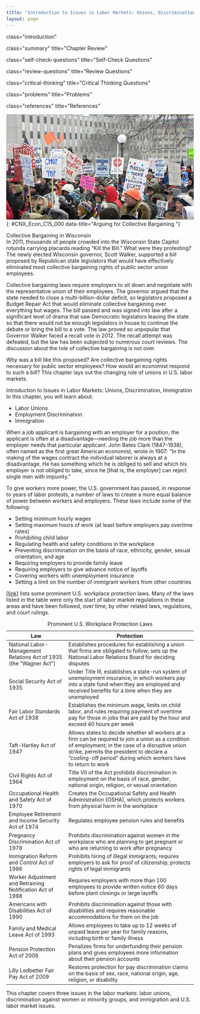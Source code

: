 ```yaml
---
title: "Introduction to Issues in Labor Markets: Unions, Discrimination, Immigration"
layout: page
---
```



<cnx-pi data-type="cnx.flag.introduction"> class="introduction" </cnx-pi>

<cnx-pi data-type="cnx.eoc">class="summary" title="Chapter Review"</cnx-pi>

<cnx-pi data-type="cnx.eoc">class="self-check-questions" title="Self-Check Questions"</cnx-pi>

<cnx-pi data-type="cnx.eoc">class="review-questions" title="Review Questions"</cnx-pi>

<cnx-pi data-type="cnx.eoc">class="critical-thinking" title="Critical Thinking Questions"</cnx-pi>

<cnx-pi data-type="cnx.eoc">class="problems" title="Problems"</cnx-pi>

<cnx-pi data-type="cnx.eoc">class="references" title="References"</cnx-pi>

 ![This photograph shows people protesting in response to Wisconsin governor Scott Walker&#x2019;s collective bargaining laws.](../resources/CNX_Econ_C15_000.jpg "In 2011, thousands of people in Wisconsin protested against a bill that would eliminate the right to collective bargaining over everything except wages. (Credit: modification of work by Fibonacci Blue/Flickr Creative Commons)"){: #CNX_Econ_C15_000 data-title="Arguing for Collective Bargaining "}

<div data-type="note" class="economics bringhome" markdown="1">
<div data-type="title">
Collective Bargaining in Wisconsin
</div>
In 2011, thousands of people crowded into the Wisconsin State Capitol rotunda carrying placards reading “Kill the Bill.” What were they protesting? The newly elected Wisconsin governor, Scott Walker, supported a bill proposed by Republican state legislators that would have effectively eliminated most collective bargaining rights of public sector union employees.

Collective bargaining laws require employers to sit down and negotiate with the representative union of their employees. The governor argued that the state needed to close a multi-billion-dollar deficit, so legislators proposed a Budget Repair Act that would eliminate collective bargaining over everything but wages. The bill passed and was signed into law after a significant level of drama that saw Democratic legislators leaving the state so that there would not be enough legislators in house to continue the debate or bring the bill to a vote. The law proved so unpopular that Governor Walker faced a recall vote in 2012. The recall attempt was defeated, but the law has been subjected to numerous court reviews. The discussion about the role of collective bargaining is not over.

Why was a bill like this proposed? Are collective bargaining rights necessary for public sector employees? How would an economist respond to such a bill? This chapter lays out the changing role of unions in U.S. labor markets.

</div>

<div data-type="note" class="economics chapter-objectives" markdown="1">
<div data-type="title">
Introduction to Issues in Labor Markets: Unions, Discrimination, Immigration
</div>
In this chapter, you will learn about:

* Labor Unions
* Employment Discrimination
* Immigration

</div>

When a job applicant is bargaining with an employer for a position, the applicant is often at a disadvantage—needing the job more than the employer needs that particular applicant. John Bates Clark (1847–1938), often named as the first great American economist, wrote in 1907: “In the making of the wages contract the individual laborer is always at a disadvantage. He has something which he is obliged to sell and which his employer is not obliged to take, since he \[that is, the employer\] can reject single men with impunity.”

To give workers more power, the U.S. government has passed, in response to years of labor protests, a number of laws to create a more equal balance of power between workers and employers. These laws include some of the following:

* Setting minimum hourly wages
* Setting maximum hours of work (at least before employers pay overtime rates)
* Prohibiting child labor
* Regulating health and safety conditions in the workplace
* Preventing discrimination on the basis of race, ethnicity, gender, sexual orientation, and age
* Requiring employers to provide family leave
* Requiring employers to give advance notice of layoffs
* Covering workers with unemployment insurance
* Setting a limit on the number of immigrant workers from other countries

[\[link\]](#Table_15_01) lists some prominent U.S. workplace protection laws. Many of the laws listed in the table were only the start of labor market regulations in these areas and have been followed, over time, by other related laws, regulations, and court rulings.

<table id="Table_15_01" summary="The table shows some of the prominent U.S. workplace protection laws. Column 1 lists the laws. Column 2 lists the protections granted by the laws. National Labor-Management Relations Act of 1935 (the &#x201C;Wagner Act&#x201D;): Establishes procedures for establishing a union that firms are obligated to follow; sets up the National Labor Relations Board for deciding disputes. Social Security Act of 1935: Under Title III, establishes a state-run system of unemployment insurance, in which workers pay into a state fund when they are employed and received benefits for a time when they are unemployed. Fair Labor Standards Act of 1938: Establishes the minimum wage, limits on child labor, and rules requiring payment of overtime pay for those in jobs that are paid by the hour and exceed 40 hours per week. Taft-Hartley Act of 1947: Allows states to decide whether all workers at a firm can be required to join a union as a condition of employment; in the case of a disruptive union strike, permits the president to declare a &#x201C;cooling-off period&#x201D; during which workers have to return to work. Civil Rights Act of 1964: Title VII of the Act prohibits discrimination in employment on the basis of race, gender, national origin, religion, or sexual orientation. Occupational Health and Safety Act of 1970: Creates the Occupational Safety and Health Administration (OSHA), which protects workers from physical harm in the workplace. Employee Retirement and Income Security Act of 1974: Regulates employee pension rules and benefits. Pregnancy Discrimination Act of 1978: Prohibits discrimination against women in the workplace who are planning to get pregnant or who are returning to work after pregnancy. Immigration Reform and Control Act of 1986: Prohibits hiring of illegal immigrants; requires employers to ask for proof of citizenship; protects rights of legal immigrants. Worker Adjustment and Retraining Notification Act of 1988: Requires employers with more than 100 employees to provide written notice 60 days before plant closings or large layoffs. Americans with Disabilities Act of 1990: Prohibits discrimination against those with disabilities and requires reasonable accommodations for them on the job. Family and Medical Leave Act of 1993: Allows employees to take up to 12 weeks of unpaid leave per year for family reasons, including birth or family illness. Pension Protection Act of 2006: Penalizes firms for underfunding their pension plans and gives employees more information about their pension accounts. Lilly Ledbetter Fair Pay Act of 2009: Restores protection for pay discrimination claims on the basis of sex, race, national origin, age, religion, or disability."><caption><span data-type="title">Prominent U.S. Workplace Protection Laws</span></caption><thead>
<tr>
<th>Law</th>
<th>Protection </th>
</tr>
</thead><tbody>
<tr>
<td>National Labor-Management Relations Act of 1935 (the “Wagner Act”)</td>
<td>Establishes procedures for establishing a union that firms are obligated to follow; sets up the National Labor Relations Board for deciding disputes</td>
</tr>
<tr>
<td>Social Security Act of 1935</td>
<td>Under Title III, establishes a state-run system of unemployment insurance, in which workers pay into a state fund when they are employed and received benefits for a time when they are unemployed</td>
</tr>
<tr>
<td>Fair Labor Standards Act of 1938</td>
<td>Establishes the minimum wage, limits on child labor, and rules requiring payment of overtime pay for those in jobs that are paid by the hour and exceed 40 hours per week</td>
</tr>
<tr>
<td>Taft-Hartley Act of 1947</td>
<td>Allows states to decide whether all workers at a firm can be required to join a union as a condition of employment; in the case of a disruptive union strike, permits the president to declare a “cooling-off period” during which workers have to return to work</td>
</tr>
<tr>
<td>Civil Rights Act of 1964</td>
<td>Title VII of the Act prohibits discrimination in employment on the basis of race, gender, national origin, religion, or sexual orientation</td>
</tr>
<tr>
<td>Occupational Health and Safety Act of 1970</td>
<td>Creates the Occupational Safety and Health Administration (OSHA), which protects workers from physical harm in the workplace</td>
</tr>
<tr>
<td>Employee Retirement and Income Security Act of 1974</td>
<td>Regulates employee pension rules and benefits</td>
</tr>
<tr>
<td>Pregnancy Discrimination Act of 1978</td>
<td>Prohibits discrimination against women in the workplace who are planning to get pregnant or who are returning to work after pregnancy</td>
</tr>
<tr>
<td>Immigration Reform and Control Act of 1986</td>
<td>Prohibits hiring of illegal immigrants; requires employers to ask for proof of citizenship; protects rights of legal immigrants</td>
</tr>
<tr>
<td>Worker Adjustment and Retraining Notification Act of 1988</td>
<td>Requires employers with more than 100 employees to provide written notice 60 days before plant closings or large layoffs</td>
</tr>
<tr>
<td>Americans with Disabilities Act of 1990</td>
<td>Prohibits discrimination against those with disabilities and requires reasonable accommodations for them on the job</td>
</tr>
<tr>
<td>Family and Medical Leave Act of 1993</td>
<td>Allows employees to take up to 12 weeks of unpaid leave per year for family reasons, including birth or family illness</td>
</tr>
<tr>
<td>Pension Protection Act of 2006</td>
<td>Penalizes firms for underfunding their pension plans and gives employees more information about their pension accounts</td>
</tr>
<tr>
<td>Lilly Ledbetter Fair Pay Act of 2009</td>
<td>Restores protection for pay discrimination claims on the basis of sex, race, national origin, age, religion, or disability</td>
</tr>
</tbody></table>

This chapter covers three issues in the labor markets: labor unions, discrimination against women or minority groups, and immigration and U.S. labor market issues.

